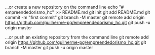…or create a new repository on the command line
echo "# empreendedorismo_hc" >> README.md
git init
git add README.md
git commit -m "first commit"
git branch -M master
git remote add origin https://github.com/guilherme-pg/empreendedorismo_hc.git
git push -u origin master

…or push an existing repository from the command line
git remote add origin https://github.com/guilherme-pg/empreendedorismo_hc.git
git branch -M master
git push -u origin master

